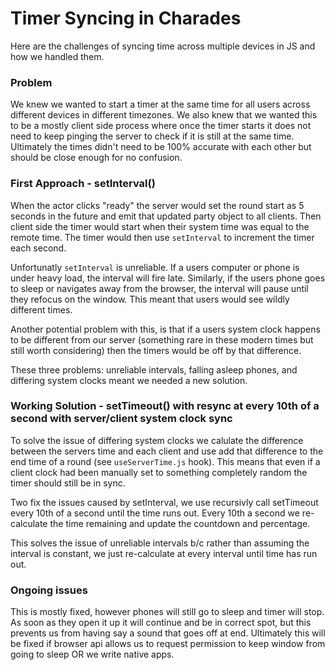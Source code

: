 # Timer Syncing in Charades

Here are the challenges of syncing time across multiple devices in JS and how we handled them.

### Problem

We knew we wanted to start a timer at the same time for all users across different devices in different timezones. We also knew that we wanted this to be a mostly client side process where once the timer starts it does not need to keep pinging the server to check if it is still at the same time. Ultimately the times didn't need to be 100% accurate with each other but should be close enough for no confusion.

### First Approach - setInterval()

When the actor clicks "ready" the server would set the round start as 5 seconds in the future and emit that updated party object to all clients. Then client side the timer would start when their system time was equal to the remote time. The timer would then use `setInterval` to increment the timer each second.

Unfortunatly `setInterval` is unreliable. If a users computer or phone is under heavy load, the interval will fire late. Similarly, if the users phone goes to sleep or navigates away from the browser, the interval will pause until they refocus on the window. This meant that users would see wildly different times.

Another potential problem with this, is that if a users system clock happens to be different from our server (something rare in these modern times but still worth considering) then the timers would be off by that difference.

These three problems: unreliable intervals, falling asleep phones, and differing system clocks meant we needed a new solution.

### Working Solution - setTimeout() with resync at every 10th of a second with server/client system clock sync

To solve the issue of differing system clocks we calulate the difference between the servers time and each client and use add that difference to the end time of a round (see `useServerTime.js` hook). This means that even if a client clock had been manually set to something completely random the timer should still be in sync.

Two fix the issues caused by setInterval, we use recursivly call setTimeout every 10th of a second until the time runs out. Every 10th a second we re-calculate the time remaining and update the countdown and percentage.

This solves the issue of unreliable intervals b/c rather than assuming the interval is constant, we just re-calculate at every interval until time has run out.

### Ongoing issues

This is mostly fixed, however phones will still go to sleep and timer will stop. As soon as they open it up it will continue and be in correct spot, but this prevents us from having say a sound that goes off at end. Ultimately this will be fixed if browser api allows us to request permission to keep window from going to sleep OR we write native apps.
